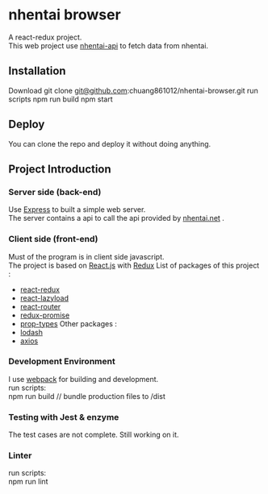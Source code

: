 # nhentai browser
A react-redux project.  
This web project use [nhentai-api](https://github.com/chuang861012/nhentai-api) to fetch data from nhentai.
## Installation
Download
    git clone git@github.com:chuang861012/nhentai-browser.git
run scripts
    npm run build
    npm start
## Deploy
You can clone the repo and deploy it  without doing anything. 
## Project Introduction
### Server side (back-end)
Use [Express](https://expressjs.com) to built a simple web server.      
The server contains a api to call the api provided by [nhentai.net](https://nhentai.net) .
### Client side (front-end)
Must of the program is in client side javascript.       
The project is based on [React.js](https://reactjs.org/) with [Redux](https://redux.js.org/)
List of packages of this project : 
- [react-redux](https://redux.js.org/)
- [react-lazyload](https://github.com/jasonslyvia/react-lazyload)
- [react-router](https://reacttraining.com/react-router/)
- [redux-promise](https://github.com/redux-utilities/redux-promise)
- [prop-types](https://www.npmjs.com/package/prop-types)
Other packages :  
- [lodash](https://lodash.com/docs/4.17.10)
- [axios](https://github.com/axios/axios)
### Development Environment
I use [webpack](https://webpack.js.org/) for building and development.      
run scripts:        
    npm run build // bundle production files to /dist
### Testing with Jest & enzyme
The test cases are not complete. Still working on it.
### Linter
run scripts:        
    npm run lint